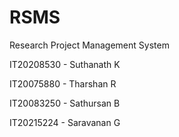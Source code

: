 # RSMS
Research Project Management System

IT20208530 - Suthanath K

IT20075880 - Tharshan R

IT20083250 - Sathursan B

IT20215224 - Saravanan G
